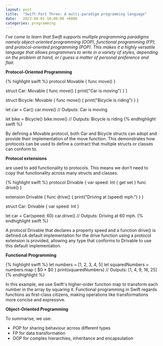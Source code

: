 ```yaml
---
layout: post
title:  "Swift Part Three: A multi-paradigm programming language"
date:   2023-08-01 10:00:00 +0800
categories: programming
---
```

<p><i>
I've come to learn that Swift supports multiple programming paradigms namely object-oriented programming (OOP), functional programming (FP), and protocol-oriented programming (POP). This makes it a highly versatile language that allows programmers to write in a variety of styles, depending on the problem at hand, or I guess a matter of personal preference and flair.
</i></p>

<p><b>Protocol-Oriented Programming</b></p>

{% highlight swift %}
protocol Movable {
    func move()
}

struct Car: Movable {
    func move() {
    print("Car is moving")
    }
}

struct Bicycle: Movable {
    func move() {
    print("Bicycle is riding")
    }
}

let car = Car()
car.move() // Outputs: Car is moving

let bike = Bicycle()
bike.move() // Outputs: Bicycle is riding
{% endhighlight swift %}

By defining a Movable protocol, both Car and Bicycle structs can adopt and provide their implementation of the move function. This demonstrates how protocols can be used to define a contract that multiple structs or classes can conform to.

<p><b>Protocol extensions</b></p> are used to add functionality to protocols. This means we don’t need to copy that functionality across many structs and classes.

{% highlight swift %}
protocol Drivable {
    var speed: Int { get set }
    func drive()
}

extension Drivable {
    func drive() {
    print("Driving at (speed) mph.")
    }
}

struct Car: Drivable {
var speed: Int
}

let car = Car(speed: 60)
car.drive() // Outputs: Driving at 60 mph.
{% endhighlight swift %}

A protocol Drivable that declares a property speed and a function drive() is defined.cA default implementation for the drive function using a protocol extension is provided, allowing any type that conforms to Drivable to use this default implementation.

<p><b>Functional Programming</b></p>
{% highlight swift %}
let numbers = [1, 2, 3, 4, 5]
let squaredNumbers = numbers.map { $0 * $0 }
print(squaredNumbers) // Outputs: [1, 4, 9, 16, 25]
{% endhighlight %}

In this example, we use Swift's higher-order function map to transform each number in the array by squaring it. Functional programming in Swift regards functions as first-class citizens, making operations like transformations more concise and expressive.

<p><b>Object-Oriented Programming</b></p>

To summarise, we use:
- POP for sharing behaviour across different types
- FP for data transformation
- OOP for complex hierarchies, inheritance and encapsulation
